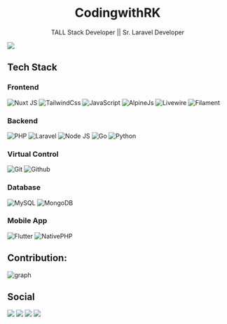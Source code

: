 <h1 align="center">CodingwithRK</h1>
<p align="center">TALL Stack Developer || Sr. Laravel Developer</p>

![](https://komarev.com/ghpvc/?username=codingwithrk&color=blueviolet&style=plastic)

## Tech Stack

### Frontend
![Nuxt JS](https://img.shields.io/badge/-NuxtJs-00DC82?style=for-the-badge&logo=nuxt&logoColor=white)
![TailwindCss](https://img.shields.io/badge/TailwindCss-38bdf8?style=for-the-badge&logo=tailwindcss&logoColor=white)
![JavaScript](https://img.shields.io/badge/JavaScript-F7DF1E?style=for-the-badge&logo=javascript&logoColor=white)
![AlpineJs](https://img.shields.io/badge/AlpineJs-77c1d2?style=for-the-badge&logo=javascript&logoColor=white)
![Livewire](https://img.shields.io/badge/Livewire-fb70a9?style=for-the-badge&logo=livewire&logoColor=white)
![Filament](https://img.shields.io/badge/Filament-eab308?style=for-the-badge&logo=laravel&logoColor=white)

### Backend
![PHP](https://img.shields.io/badge/-PHP-7a86b8?style=for-the-badge&logo=php&logoColor=white)
![Laravel](https://img.shields.io/badge/Laravel-f9322c?style=for-the-badge&logo=laravel&logoColor=white)
![Node JS](https://img.shields.io/badge/-NodeJs-5FA04E?style=for-the-badge&logo=nodedotjs&logoColor=white)
![Go](https://img.shields.io/badge/-go-00ADD8?style=for-the-badge&logo=go&logoColor=white)
![Python](https://img.shields.io/badge/-Python-224a6b?style=for-the-badge&logo=python&logoColor=white)

### Virtual Control
![Git](https://img.shields.io/badge/-Git-F1553A?style=for-the-badge&logo=git&logoColor=white)
![Github](https://img.shields.io/badge/-GitHub-000000?style=for-the-badge&logo=github&logoColor=white)

### Database
![MySQL](https://img.shields.io/badge/MySQL-3e6e93?style=for-the-badge&logo=mysql&logoColor=white)
![MongoDB](https://img.shields.io/badge/-mongodb-47A248?style=for-the-badge&logo=mongodb&logoColor=white)

### Mobile App
![Flutter](https://img.shields.io/badge/-flutter-02569B?style=for-the-badge&logo=flutter&logoColor=white)
![NativePHP](https://img.shields.io/badge/NativePHP-8696ed?style=for-the-badge&logo=laravel&logoColor=white)
<!-- ![Kotlin](https://img.shields.io/badge/Kotlin-7F52FF?style=for-the-badge&logo=kotlin&logoColor=white) -->



## Contribution:

![graph]

[graph]: https://github-readme-activity-graph.vercel.app/graph?username=codingwithrk&theme=github&hide_border=false&area=true

<!---
<p align="center">
<a href="https://www.gitanimals.org/en_US?utm_medium=image&utm_source=codingwithrk&utm_content=farm">
<img
  src="https://render.gitanimals.org/farms/codingwithrk"
  height="300"
/>
</a>
</p>
-->


## Social
<div> 
  <a href="https://www.youtube.com/@codingwith-rk/videos" target="_blank"><img src="https://img.shields.io/badge/YouTube-FF0000?style=for-the-badge&logo=youtube&logoColor=white" target="_blank"></a>
  <a href="https://www.instagram.com/codingwithrk" target="_blank"><img src="https://img.shields.io/badge/instagram-f9322c?style=for-the-badge&logo=instagram&logoColor=white" target="_blank"></a> 
  <a href="https://www.linkedin.com/in/pappalarajkumar/" target="_blank"><img src="https://img.shields.io/badge/LinkedIn-%230077B5?style=for-the-badge&logo=linkedin&logoColor=white" target="_blank"></a> 
  <a href="https://x.com/CodingwithRK/" target="_blank"><img src="https://img.shields.io/badge/X-white?style=for-the-badge&logo=X&logoColor=black" target="_blank"></a> 
</div>
